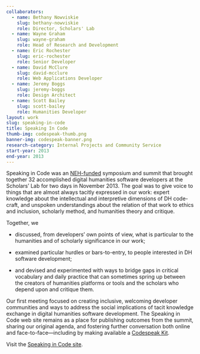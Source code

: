 ```yaml
---
collaborators: 
  - name: Bethany Nowviskie
    slug: bethany-nowviskie
    role: Director, Scholars' Lab
  - name: Wayne Graham
    slug: wayne-graham
    role: Head of Research and Development
  - name: Eric Rochester
    slug: eric-rochester
    role: Senior Developer
  - name: David McClure
    slug: david-mcclure
    role: Web Applications Developer
  - name: Jeremy Boggs
    slug: jeremy-boggs
    role: Design Architect
  - name: Scott Bailey
    slug: scott-bailey
    role: Humanities Developer
layout: work
slug: speaking-in-code
title: Speaking In Code
thumb-img: codespeak-thumb.png
banner-img: codespeak-banner.png
research-category: Internal Projects and Community Service
start-year: 2013
end-year: 2013
---
```


Speaking in Code was an [NEH-funded](http://www.neh.gov/divisions/odh) symposium and summit that brought together 32 accomplished digital humanities software developers at the Scholars’ Lab for two days in November 2013. The goal was to give voice to things that are almost always tacitly expressed in our work: expert knowledge about the intellectual and interpretive dimensions of DH code-craft, and unspoken understandings about the relation of that work to ethics and inclusion, scholarly method, and humanities theory and critique.

Together, we




  
  * discussed, from developers’ own points of view, what is particular to the humanities and of scholarly significance in our work;


  
  * examined particular hurdles or bars-to-entry, to people interested in DH software development;


  
  * and devised and experimented with ways to bridge gaps in critical vocabulary and daily practice that can sometimes spring up between the creators of humanities platforms or tools and the scholars who depend upon and critique them.




Our first meeting focused on creating inclusive, welcoming developer communities and ways to address the social implications of tacit knowledge exchange in digital humanities software development. The Speaking in Code web site remains as a place for publishing outcomes from the summit, sharing our original agenda, and fostering further conversation both online and face-to-face—including by making available a [Codespeak Kit](http://codespeak.scholarslab.org/#outcomes).

Visit the [Speaking in Code site](http://codespeak.scholarslab.org/).

